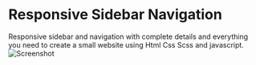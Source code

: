 # Responsive Sidebar Navigation
Responsive sidebar and navigation with complete details and everything you need to create a small website using Html Css Scss and javascript.
![Screenshot](https://github.com/Rezamns/Responsive-sidebar-navigation/assets/57560653/40ff6cc8-2948-4290-b32b-316cd985fc6c)
